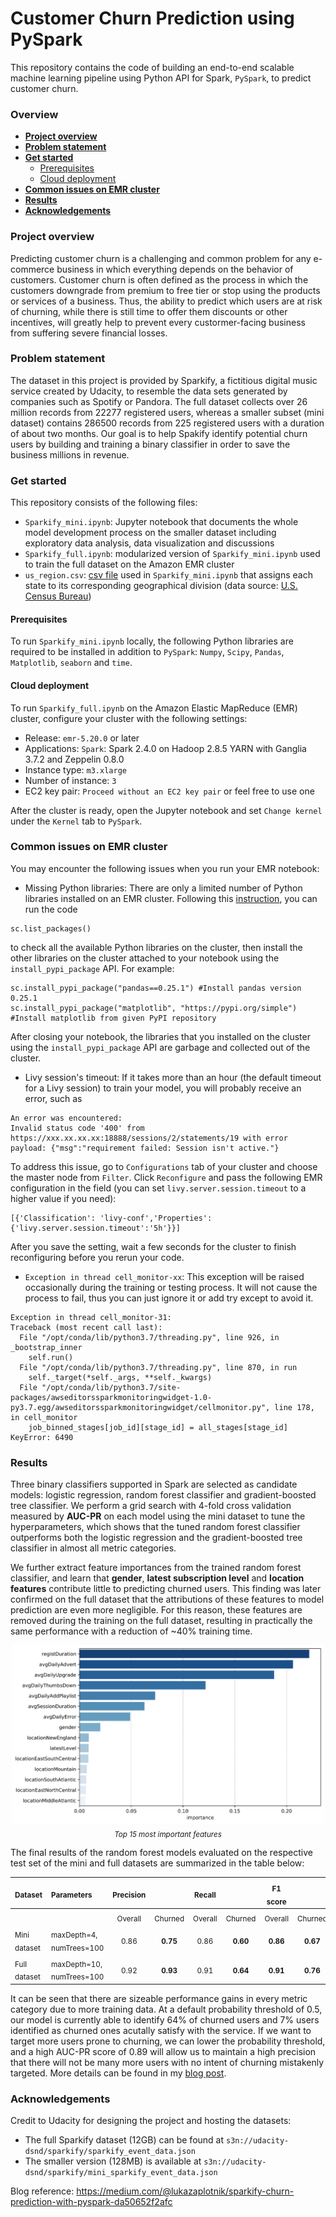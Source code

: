 # Customer Churn Prediction using PySpark

This repository contains the code of building an end-to-end scalable machine learning pipeline using Python API for Spark, `PySpark`, to predict customer churn.

### Overview

- **[Project overview](#project-overview)**
- **[Problem statement](#problem-statement)**
- **[Get started](#get-started)**
  - [Prerequisites](#prerequisites)
  - [Cloud deployment](#cloud-deployment)
- **[Common issues on EMR cluster](#common-issues-on-emr-cluster)**
- **[Results](#results)**
- **[Acknowledgements](#acknowledgements)**
  
### Project overview

Predicting customer churn is a challenging and common problem for any e-commerce business in which everything depends on the behavior of customers. Customer churn is often defined as the process in which the customers downgrade from premium to free tier or stop using the products or services of a business. Thus, the ability to predict which users are at risk of churning, while there is still time to offer them discounts or other incentives, will greatly help to prevent every custormer-facing business from suffering severe financial losses.

### Problem statement

The dataset in this project is provided by Sparkify, a fictitious digital music service created by Udacity, to resemble the data sets generated by companies such as Spotify or Pandora. The full dataset collects over 26 million records from 22277 registered users, whereas a smaller subset (mini dataset) contains 286500 records from 225 registered users with a duration of about two months. Our goal is to help Spakify identify potential churn users by building and training a binary classifier in order to save the business millions in revenue. 

### Get started

This repository consists of the following files:

* `Sparkify_mini.ipynb`: Jupyter notebook that documents the whole model development process on the smaller dataset including exploratory data analysis, data visualization and discussions
* `Sparkify_full.ipynb`: modularized version of `Sparkify_mini.ipynb` used to train the full dataset on the Amazon EMR cluster
* `us_region.csv`: [csv file](https://github.com/cphalpert/census-regions) used in `Sparkify_mini.ipynb` that assigns each state to its corresponding geographical division (data source: [U.S. Census Bureau](https://www2.census.gov/geo/pdfs/maps-data/maps/reference/us_regdiv.pdf))

#### Prerequisites

To run `Sparkify_mini.ipynb` locally, the following Python libraries are required to be installed in addition to `PySpark`: `Numpy`, `Scipy`, `Pandas`, `Matplotlib`, `seaborn` and `time`.

#### Cloud deployment
To run `Sparkify_full.ipynb` on the Amazon Elastic MapReduce (EMR) cluster, configure your cluster with the following settings:
* Release: `emr-5.20.0` or later
* Applications: `Spark`: Spark 2.4.0 on Hadoop 2.8.5 YARN with Ganglia 3.7.2 and Zeppelin 0.8.0
* Instance type: `m3.xlarge`
* Number of instance: `3`
* EC2 key pair: `Proceed without an EC2 key pair` or feel free to use one
  
After the cluster is ready, open the Jupyter notebook and set `Change kernel` under the `Kernel` tab to `PySpark`.

### Common issues on EMR cluster

You may encounter the following issues when you run your EMR notebook:

* Missing Python libraries: There are only a limited number of Python libraries installed on an EMR cluster.
Following this [instruction](https://aws.amazon.com/blogs/big-data/install-python-libraries-on-a-running-cluster-with-emr-notebooks/), you can run the code 
```
sc.list_packages()
```
to check all the available Python libraries on the cluster, then install the other libraries on the cluster attached to your notebook using the `install_pypi_package` API. For example:
```
sc.install_pypi_package("pandas==0.25.1") #Install pandas version 0.25.1
sc.install_pypi_package("matplotlib", "https://pypi.org/simple") #Install matplotlib from given PyPI repository
```
After closing your notebook, the libraries that you installed on the cluster using the `install_pypi_package` API are garbage and collected out of the cluster.

* Livy session's timeout: If it takes more than an hour (the default timeout for a Livy session) to train your model, you will probably receive an error, such as
```
An error was encountered:
Invalid status code '400' from https://xxx.xx.xx.xx:18888/sessions/2/statements/19 with error payload: {"msg":"requirement failed: Session isn't active."}
```
To address this issue, go to `Configurations` tab of your cluster and choose the master node from `Filter`.
Click `Reconfigure` and pass the following EMR configuration in the field (you can set `livy.server.session.timeout` to a higher value if you need):
```
[{'Classification': 'livy-conf','Properties': {'livy.server.session.timeout':'5h'}}]
```
After you save the setting, wait a few seconds for the cluster to finish reconfiguring before you rerun your code.

* `Exception in thread cell_monitor-xx`: This exception will be raised occasionally during the training or testing process. It will not cause the process to fail, thus you can just ignore it or add try except to avoid it.
   
```
Exception in thread cell_monitor-31:
Traceback (most recent call last):
  File "/opt/conda/lib/python3.7/threading.py", line 926, in _bootstrap_inner
    self.run()
  File "/opt/conda/lib/python3.7/threading.py", line 870, in run
    self._target(*self._args, **self._kwargs)
  File "/opt/conda/lib/python3.7/site-packages/awseditorssparkmonitoringwidget-1.0-py3.7.egg/awseditorssparkmonitoringwidget/cellmonitor.py", line 178, in cell_monitor
    job_binned_stages[job_id][stage_id] = all_stages[stage_id]
KeyError: 6490
```

### Results

Three binary classifiers supported in Spark are selected as candidate models: logistic regression, random forest classifier and gradient-boosted tree classifier. We perform a grid search with 4-fold cross validation measured by **AUC-PR** on each model using the mini dataset to tune the hyperparameters, which shows that the tuned random forest classifier outperforms both the logistic regression and the gradient-boosted tree classifier in almost all metric categories. 

We further extract feature importances from the trained random forest classifier, and learn that **gender**, **latest subscription level** and **location features** contribute little to predicting churned users. This finding was later confirmed on the full dataset that the attributions of these features to model prediction are even more negligible. For this reason, these features are removed during the training on the full dataset, resulting in practically the same performance with a reduction of ~40% training time.
<p align="center">
    <img src="https://github.com/w-guo/wguo/blob/master/content/post/Sparkify-churn-prediction/feature_importances.png" width="500"> <br />
    <em><sub>Top 15 most important features</sub></em>
</p>
The final results of the random forest models evaluated on the respective test set of the mini and full datasets are summarized in the table below:

| <sub>Dataset</sub>      | <sub>Parameters</sub>                | <sub>Precision</sub> |                     | <sub>Recall</sub>  |                     | <sub>F1 score</sub> |                     |  <sub>AUC-PR</sub>  |
| :---------------------- | :----------------------------------- | :------------------: | :-----------------: | :----------------: | :-----------------: | :-----------------: | :-----------------: | :-----------------: |
|                         |                                      |  <sub>Overall</sub>  | <sub>Churned</sub>  | <sub>Overall</sub> | <sub>Churned</sub>  | <sub>Overall</sub>  | <sub>Churned</sub>  |                     |
| <sub>Mini dataset</sub> | <sub>maxDepth=4, numTrees=100</sub>  |   <sub>0.86</sub>    | <sub>**0.75**</sub> |  <sub>0.86</sub>   | <sub>**0.60**</sub> | <sub>**0.86**</sub> | <sub>**0.67**</sub> | <sub>**0.77**</sub> |
| <sub>Full dataset</sub> | <sub>maxDepth=10, numTrees=100</sub> |   <sub>0.92</sub>    | <sub>**0.93**</sub> |  <sub>0.91</sub>   | <sub>**0.64**</sub> | <sub>**0.91**</sub> | <sub>**0.76**</sub> | <sub>**0.89**</sub> |

 It can be seen that there are sizeable performance gains in every metric category due to more training data. At a default probability threshold of 0.5, our model is currently able to identify 64% of churned users and 7% users identified as churned ones acutally satisfy with the service. If we want to target more users prone to churning, we can lower the probability threshold, and a high AUC-PR score of 0.89 will allow us to maintain a high precision that there will not be many more users with no intent of churning mistakenly targeted. More details can be found in my [blog post](https://wguo.rbind.io/post/sparkify-churn-prediction/).

### Acknowledgements
Credit to Udacity for designing the project and hosting the datasets:

* The full Sparkify dataset (12GB) can be found at `s3n://udacity-dsnd/sparkify/sparkify_event_data.json`
* The smaller version (128MB) is available at `s3n://udacity-dsnd/sparkify/mini_sparkify_event_data.json`
  
Blog reference: https://medium.com/@lukazaplotnik/sparkify-churn-prediction-with-pyspark-da50652f2afc
